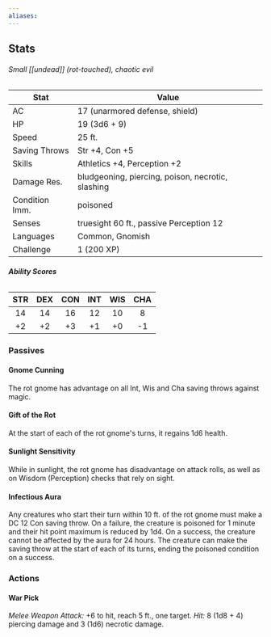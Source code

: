 ```yaml
---
aliases:
---
```

## Stats
###### *Small [[undead]] (rot-touched), chaotic evil*
| Stat           | Value                                             |
| -------------- | ------------------------------------------------- |
| AC             | 17 (unarmored defense, shield)                    |
| HP             | 19 (3d6 + 9)                                      |
| Speed          | 25 ft.                                            |
| Saving Throws  | Str +4, Con +5                                    |
| Skills         | Athletics +4, Perception +2                       |
| Damage Res.    | bludgeoning, piercing, poison, necrotic, slashing |
| Condition Imm. | poisoned                                          |
| Senses         | truesight 60 ft., passive Perception 12           |
| Languages      | Common, Gnomish                                   |
| Challenge      | 1 (200 XP)                                        |
###### **Ability Scores**
| STR | DEX | CON | INT | WIS | CHA |
|:---:|:---:|:---:|:---:|:---:|:---:|
| 14  | 14  | 16  | 12  | 10  |  8  |
| +2  | +2  | +3  | +1  | +0  | -1  |
### Passives
#### Gnome Cunning
The rot gnome has advantage on all Int, Wis and Cha saving throws against magic.
#### Gift of the Rot
At the start of each of the rot gnome's turns, it regains 1d6 health.
#### Sunlight Sensitivity
While in sunlight, the rot gnome has disadvantage on attack rolls, as well as on Wisdom (Perception) checks that rely on sight.
#### Infectious Aura
Any creatures who start their turn within 10 ft. of the rot gnome must make a DC 12 Con saving throw. On a failure, the creature is poisoned for 1 minute and their hit point maximum is reduced by 1d4. On a success, the creature cannot be affected by the aura for 24 hours. The creature can make the saving throw at the start of each of its turns, ending the poisoned condition on a success.
### Actions
#### War Pick
_Melee Weapon Attack:_ +6 to hit, reach 5 ft., one target. 
_Hit:_ 8 (1d8 + 4) piercing damage and 3 (1d6) necrotic damage.